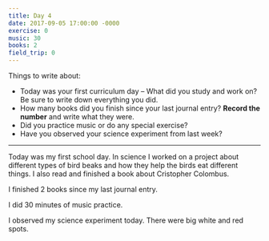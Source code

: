 ```yaml
---
title: Day 4
date: 2017-09-05 17:00:00 -0000
exercise: 0
music: 30
books: 2
field_trip: 0
---
```

Things to write about:

* Today was your first curriculum day – What did you study and work on? Be sure to write down everything you did.
* How many books did you finish since your last journal entry? **Record the number** and write what they were.
* Did you practice music or do any special exercise?
* Have you observed your science experiment from last week?

***

 Today was my first school day. In science I worked on a project about different types of bird beaks and how they help the birds eat different things. I also read and finished a book about Cristopher Colombus.

 I finished 2 books since my last journal entry.

 I did 30 minutes of music practice.

 I observed my science experiment today. There were big white and red spots.
